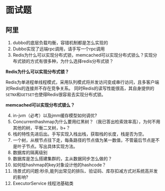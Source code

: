 # 面试题

## 阿里

1. dubbo的底层负载均衡，容错机制都是怎么实现的
2. Dubbo实现了远端rpc调用，请手写一个rpc调用
3. Redis为什么可以实现分布式锁，memcached可以实现分布式锁么？实现分布式锁的方式有很多种，为什么选择redis分布式锁？

**Redis为什么可以实现分布式锁？**

Redis为单进程单线程模式，采用队列模式将并发访问变成串行访问，且多客户端对Redis的连接并不存在竞争关系。
同时Redis的读写性能很高，其自身提供的`SETNX`和`GETSET`也使得Redis很容易去实现分布式锁。

**memcached可以实现分布式锁么？**

4. in-jvm（必考）以及jmm缓存模型如何调优?
5. Concurrenthashmap为什么要用红黑树？（我已答出检索效率高），为何不用其他的树，平衡二叉树，b+？
6. 栈的特性先进后出。手写实现入栈出栈，获取栈的长度，栈是否为空。
7. 一个树，从根节点往下走，每条路径的节点值为某一数值，不管最后节点是不是叶子节点。写出具体实现方法。
8. 数据库的隔离级别
9. 数据库是怎么搭建集群的，主从数据同步怎么做的？
10. 如何给hashmap的key对象设计他的hashcode？
11. 场景式的问题:秒杀,能列出常见的排队、验证码、库存扣减方式对系统高并发的影响?
12. ExecutorService 线程池基础类